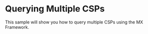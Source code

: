 # Querying Multiple CSPs 

This sample will show you how to query multiple CSPs using the MX Framework.